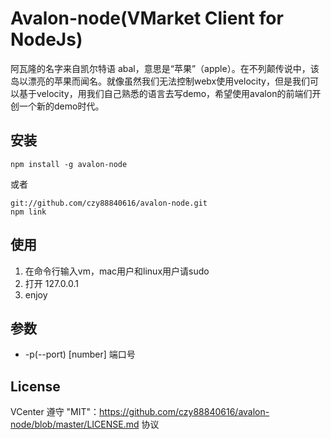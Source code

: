 # Avalon-node(VMarket Client for NodeJs)

阿瓦隆的名字来自凯尔特语 abal，意思是“苹果”（apple）。在不列颠传说中，该岛以漂亮的苹果而闻名。就像虽然我们无法控制webx使用velocity，但是我们可以基于velocity，用我们自己熟悉的语言去写demo，希望使用avalon的前端们开创一个新的demo时代。

## 安装
    npm install -g avalon-node

或者

    git://github.com/czy88840616/avalon-node.git
    npm link

## 使用
1. 在命令行输入vm，mac用户和linux用户请sudo
2. 打开 127.0.0.1
3. enjoy

## 参数

 * -p(--port) [number] 端口号



## License
VCenter 遵守 "MIT"：https://github.com/czy88840616/avalon-node/blob/master/LICENSE.md 协议